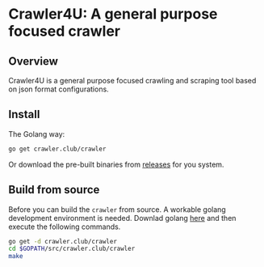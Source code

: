 
# Crawler4U: A general purpose focused crawler

## Overview
Crawler4U is a general purpose focused crawling and scraping tool based on json format configurations.

## Install
The Golang way:
```sh
go get crawler.club/crawler
```
Or download the pre-built binaries from [releases](https://github.com/crawlerclub/crawler/releases) for you system.

## Build from source
Before you can build the `crawler` from source. A workable golang development environment is needed. Downlad golang [here](https://golang.org/dl/) and then execute the following commands.

```sh
go get -d crawler.club/crawler
cd $GOPATH/src/crawler.club/crawler
make
```
